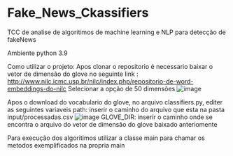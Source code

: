 # Fake_News_Ckassifiers
TCC de analise de algoritimos de machine learning e NLP para detecção de fakeNews

Ambiente python 3.9

Como utilizar o projeto:
Apos clonar o repositorio é necessario baixar o vetor de dimensão do glove no seguinte link : http://www.nilc.icmc.usp.br/nilc/index.php/repositorio-de-word-embeddings-do-nilc
Selecionar a opção de 50 dimensões
![image](https://user-images.githubusercontent.com/44040667/121757151-f9fdfa80-caf2-11eb-8a08-e290433c4ac9.png)

Apos o download do vocabulario do glove, no arquivo classifiers.py, editer as seguintes variaveis
path: inserir o caminho do arquivo que esta na pasta input/processadas.csv 
![image](https://user-images.githubusercontent.com/44040667/121757264-611baf00-caf3-11eb-889c-b6c13e23896c.png)
GLOVE_DIR: inserir o caminho onde se encontra o arquivo do vetor de dimensão do glove baixado anteriomente

Para execução dos algoritimos utilizar a classe main para chamar os metodos exemplificados na propria main
